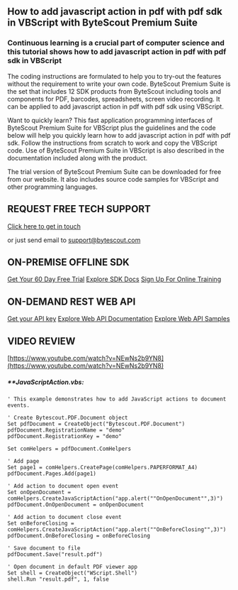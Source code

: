 ## How to add javascript action in pdf with pdf sdk in VBScript with ByteScout Premium Suite

### Continuous learning is a crucial part of computer science and this tutorial shows how to add javascript action in pdf with pdf sdk in VBScript

The coding instructions are formulated to help you to try-out the features without the requirement to write your own code. ByteScout Premium Suite is the set that includes 12 SDK products from ByteScout including tools and components for PDF, barcodes, spreadsheets, screen video recording. It can be applied to add javascript action in pdf with pdf sdk using VBScript.

Want to quickly learn? This fast application programming interfaces of ByteScout Premium Suite for VBScript plus the guidelines and the code below will help you quickly learn how to add javascript action in pdf with pdf sdk. Follow the instructions from scratch to work and copy the VBScript code. Use of ByteScout Premium Suite in VBScript is also described in the documentation included along with the product.

The trial version of ByteScout Premium Suite can be downloaded for free from our website. It also includes source code samples for VBScript and other programming languages.

## REQUEST FREE TECH SUPPORT

[Click here to get in touch](https://bytescout.zendesk.com/hc/en-us/requests/new?subject=ByteScout%20Premium%20Suite%20Question)

or just send email to [support@bytescout.com](mailto:support@bytescout.com?subject=ByteScout%20Premium%20Suite%20Question) 

## ON-PREMISE OFFLINE SDK 

[Get Your 60 Day Free Trial](https://bytescout.com/download/web-installer?utm_source=github-readme)
[Explore SDK Docs](https://bytescout.com/documentation/index.html?utm_source=github-readme)
[Sign Up For Online Training](https://academy.bytescout.com/)


## ON-DEMAND REST WEB API

[Get your API key](https://pdf.co/documentation/api?utm_source=github-readme)
[Explore Web API Documentation](https://pdf.co/documentation/api?utm_source=github-readme)
[Explore Web API Samples](https://github.com/bytescout/ByteScout-SDK-SourceCode/tree/master/PDF.co%20Web%20API)

## VIDEO REVIEW

[https://www.youtube.com/watch?v=NEwNs2b9YN8](https://www.youtube.com/watch?v=NEwNs2b9YN8)




<!-- code block begin -->

##### ****JavaScriptAction.vbs:**
    
```
' This example demonstrates how to add JavaScript actions to document events.

' Create Bytescout.PDF.Document object
Set pdfDocument = CreateObject("Bytescout.PDF.Document")
pdfDocument.RegistrationName = "demo"
pdfDocument.RegistrationKey = "demo"

Set comHelpers = pdfDocument.ComHelpers

' Add page
Set page1 = comHelpers.CreatePage(comHelpers.PAPERFORMAT_A4)
pdfDocument.Pages.Add(page1)

' Add action to document open event
Set onOpenDocument = comHelpers.CreateJavaScriptAction("app.alert(""OnOpenDocument"",3)")
pdfDocument.OnOpenDocument = onOpenDocument

' Add action to document close event
Set onBeforeClosing = comHelpers.CreateJavaScriptAction("app.alert(""OnBeforeClosing"",3)")
pdfDocument.OnBeforeClosing = onBeforeClosing

' Save document to file
pdfDocument.Save("result.pdf")

' Open document in default PDF viewer app
Set shell = CreateObject("WScript.Shell")
shell.Run "result.pdf", 1, false

```

<!-- code block end -->
